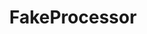 ---
optionsClassName: FakeProcessorConfig
optionsClassFullName: MigrationTools._EngineV1.Configuration.Processing.FakeProcessorConfig
configurationSamples:
- name: Classic
  description: 
  code: >-
    {
      "$type": "FakeProcessorConfig",
      "Enabled": false,
      "Enrichers": null
    }
  sampleFor: MigrationTools._EngineV1.Configuration.Processing.FakeProcessorConfig
description: "Note: this is only for internal usage. Don't use this in your configurations."
className: FakeProcessor
typeName: Processors
architecture: v1
options:
- parameterName: Enabled
  type: Boolean
  description: missng XML code comments
  defaultValue: missng XML code comments
- parameterName: Enrichers
  type: List
  description: A list of enrichers that can augment the proccessing of the data
  defaultValue: missng XML code comments
status: missng XML code comments
processingTarget: missng XML code comments
classFile: /src/MigrationTools.Clients.AzureDevops.ObjectModel/Processors/FakeProcessor.cs
optionsClassFile: /src/MigrationTools/_EngineV1/Configuration/Processing/FakeProcessorConfig.cs

redirectFrom:
- /Reference/v1/Processors/FakeProcessorConfig/
layout: reference
toc: true
permalink: /Reference/Processors/FakeProcessor/
title: FakeProcessor
categories:
- Processors
- v1
topics:
- topic: notes
  path: /Processors/FakeProcessor-notes.md
  exists: false
  markdown: ''
- topic: introduction
  path: /Processors/FakeProcessor-introduction.md
  exists: false
  markdown: ''

---